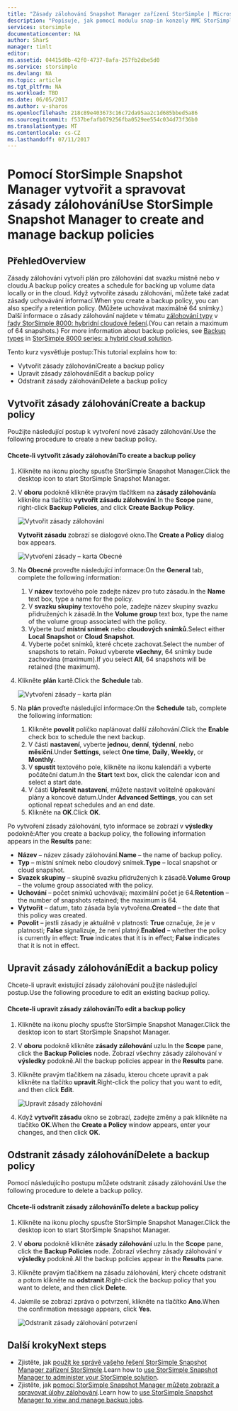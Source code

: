```yaml
---
title: "Zásady zálohování Snapshot Manager zařízení StorSimple | Microsoft Docs"
description: "Popisuje, jak pomocí modulu snap-in konzoly MMC StorSimple Snapshot Manager vytvořit a spravovat zásady zálohování, které řídí naplánovaných záloh."
services: storsimple
documentationcenter: NA
author: SharS
manager: timlt
editor: 
ms.assetid: 04415d0b-42f0-4737-8afa-257fb2dbe5d0
ms.service: storsimple
ms.devlang: NA
ms.topic: article
ms.tgt_pltfrm: NA
ms.workload: TBD
ms.date: 06/05/2017
ms.author: v-sharos
ms.openlocfilehash: 218c89e403673c16c72da95aa2c1d685bbed5a86
ms.sourcegitcommit: f537befafb079256fba0529ee554c034d73f36b0
ms.translationtype: MT
ms.contentlocale: cs-CZ
ms.lasthandoff: 07/11/2017
---
```

# <a name="use-storsimple-snapshot-manager-to-create-and-manage-backup-policies"></a><span data-ttu-id="5dd22-103">Pomocí StorSimple Snapshot Manager vytvořit a spravovat zásady zálohování</span><span class="sxs-lookup"><span data-stu-id="5dd22-103">Use StorSimple Snapshot Manager to create and manage backup policies</span></span>
## <a name="overview"></a><span data-ttu-id="5dd22-104">Přehled</span><span class="sxs-lookup"><span data-stu-id="5dd22-104">Overview</span></span>
<span data-ttu-id="5dd22-105">Zásady zálohování vytvoří plán pro zálohování dat svazku místně nebo v cloudu.</span><span class="sxs-lookup"><span data-stu-id="5dd22-105">A backup policy creates a schedule for backing up volume data locally or in the cloud.</span></span> <span data-ttu-id="5dd22-106">Když vytvoříte zásadu zálohování, můžete také zadat zásady uchovávání informací.</span><span class="sxs-lookup"><span data-stu-id="5dd22-106">When you create a backup policy, you can also specify a retention policy.</span></span> <span data-ttu-id="5dd22-107">(Můžete uchovávat maximálně 64 snímky.) Další informace o zásady zálohování najdete v tématu [zálohování typy](storsimple-what-is-snapshot-manager.md#backup-types-and-backup-policies) v [řady StorSimple 8000: hybridní cloudové řešení](storsimple-overview.md).</span><span class="sxs-lookup"><span data-stu-id="5dd22-107">(You can retain a maximum of 64 snapshots.) For more information about backup policies, see [Backup types](storsimple-what-is-snapshot-manager.md#backup-types-and-backup-policies) in [StorSimple 8000 series: a hybrid cloud solution](storsimple-overview.md).</span></span>

<span data-ttu-id="5dd22-108">Tento kurz vysvětluje postup:</span><span class="sxs-lookup"><span data-stu-id="5dd22-108">This tutorial explains how to:</span></span>

* <span data-ttu-id="5dd22-109">Vytvořit zásady zálohování</span><span class="sxs-lookup"><span data-stu-id="5dd22-109">Create a backup policy</span></span>
* <span data-ttu-id="5dd22-110">Upravit zásady zálohování</span><span class="sxs-lookup"><span data-stu-id="5dd22-110">Edit a backup policy</span></span>
* <span data-ttu-id="5dd22-111">Odstranit zásady zálohování</span><span class="sxs-lookup"><span data-stu-id="5dd22-111">Delete a backup policy</span></span>

## <a name="create-a-backup-policy"></a><span data-ttu-id="5dd22-112">Vytvořit zásady zálohování</span><span class="sxs-lookup"><span data-stu-id="5dd22-112">Create a backup policy</span></span>
<span data-ttu-id="5dd22-113">Použijte následující postup k vytvoření nové zásady zálohování.</span><span class="sxs-lookup"><span data-stu-id="5dd22-113">Use the following procedure to create a new backup policy.</span></span>

#### <a name="to-create-a-backup-policy"></a><span data-ttu-id="5dd22-114">Chcete-li vytvořit zásady zálohování</span><span class="sxs-lookup"><span data-stu-id="5dd22-114">To create a backup policy</span></span>
1. <span data-ttu-id="5dd22-115">Klikněte na ikonu plochy spusťte StorSimple Snapshot Manager.</span><span class="sxs-lookup"><span data-stu-id="5dd22-115">Click the desktop icon to start StorSimple Snapshot Manager.</span></span>
2. <span data-ttu-id="5dd22-116">V **oboru** podokně klikněte pravým tlačítkem na **zásady zálohování**a klikněte na tlačítko **vytvořit zásadu zálohování**.</span><span class="sxs-lookup"><span data-stu-id="5dd22-116">In the **Scope** pane, right-click **Backup Policies**, and click **Create Backup Policy**.</span></span>

    ![Vytvořit zásady zálohování](./media/storsimple-snapshot-manager-manage-backup-policies/HCS_SSM_Create_BU_policy.png)

    <span data-ttu-id="5dd22-118">**Vytvořit zásadu** zobrazí se dialogové okno.</span><span class="sxs-lookup"><span data-stu-id="5dd22-118">The **Create a Policy** dialog box appears.</span></span>

    ![Vytvoření zásady – karta Obecné](./media/storsimple-snapshot-manager-manage-backup-policies/HCS_SSM_Create_policy_general.png)
3. <span data-ttu-id="5dd22-120">Na **Obecné** proveďte následující informace:</span><span class="sxs-lookup"><span data-stu-id="5dd22-120">On the **General** tab, complete the following information:</span></span>

   1. <span data-ttu-id="5dd22-121">V **název** textového pole zadejte název pro tuto zásadu.</span><span class="sxs-lookup"><span data-stu-id="5dd22-121">In the **Name** text box, type a name for the policy.</span></span>
   2. <span data-ttu-id="5dd22-122">V **svazku skupiny** textového pole, zadejte název skupiny svazku přidružených k zásadě.</span><span class="sxs-lookup"><span data-stu-id="5dd22-122">In the **Volume group** text box, type the name of the volume group associated with the policy.</span></span>
   3. <span data-ttu-id="5dd22-123">Vyberte buď **místní snímek** nebo **cloudových snímků**.</span><span class="sxs-lookup"><span data-stu-id="5dd22-123">Select either **Local Snapshot** or **Cloud Snapshot**.</span></span>
   4. <span data-ttu-id="5dd22-124">Vyberte počet snímků, které chcete zachovat.</span><span class="sxs-lookup"><span data-stu-id="5dd22-124">Select the number of snapshots to retain.</span></span> <span data-ttu-id="5dd22-125">Pokud vyberete **všechny**, 64 snímky bude zachována (maximum).</span><span class="sxs-lookup"><span data-stu-id="5dd22-125">If you select **All**, 64 snapshots will be retained (the maximum).</span></span>
4. <span data-ttu-id="5dd22-126">Klikněte **plán** kartě.</span><span class="sxs-lookup"><span data-stu-id="5dd22-126">Click the **Schedule** tab.</span></span>

    ![Vytvoření zásady – karta plán](./media/storsimple-snapshot-manager-manage-backup-policies/HCS_SSM_Create_policy_schedule.png)
5. <span data-ttu-id="5dd22-128">Na **plán** proveďte následující informace:</span><span class="sxs-lookup"><span data-stu-id="5dd22-128">On the **Schedule** tab, complete the following information:</span></span>

   1. <span data-ttu-id="5dd22-129">Klikněte **povolit** políčko naplánovat další zálohování.</span><span class="sxs-lookup"><span data-stu-id="5dd22-129">Click the **Enable** check box to schedule the next backup.</span></span>
   2. <span data-ttu-id="5dd22-130">V části **nastavení**, vyberte **jednou**, **denní**, **týdenní**, nebo **měsíční**.</span><span class="sxs-lookup"><span data-stu-id="5dd22-130">Under **Settings**, select **One time**, **Daily**, **Weekly**, or **Monthly**.</span></span>
   3. <span data-ttu-id="5dd22-131">V **spustit** textového pole, klikněte na ikonu kalendáři a vyberte počáteční datum.</span><span class="sxs-lookup"><span data-stu-id="5dd22-131">In the **Start** text box, click the calendar icon and select a start date.</span></span>
   4. <span data-ttu-id="5dd22-132">V části **Upřesnit nastavení**, můžete nastavit volitelné opakování plány a koncové datum.</span><span class="sxs-lookup"><span data-stu-id="5dd22-132">Under **Advanced Settings**, you can set optional repeat schedules and an end date.</span></span>
   5. <span data-ttu-id="5dd22-133">Klikněte na **OK**.</span><span class="sxs-lookup"><span data-stu-id="5dd22-133">Click **OK**.</span></span>

<span data-ttu-id="5dd22-134">Po vytvoření zásady zálohování, tyto informace se zobrazí v **výsledky** podokně:</span><span class="sxs-lookup"><span data-stu-id="5dd22-134">After you create a backup policy, the following information appears in the **Results** pane:</span></span>

* <span data-ttu-id="5dd22-135">**Název** – název zásady zálohování.</span><span class="sxs-lookup"><span data-stu-id="5dd22-135">**Name** – the name of backup policy.</span></span>
* <span data-ttu-id="5dd22-136">**Typ** – místní snímek nebo cloudový snímek.</span><span class="sxs-lookup"><span data-stu-id="5dd22-136">**Type** – local snapshot or cloud snapshot.</span></span>
* <span data-ttu-id="5dd22-137">**Svazek skupiny** – skupině svazku přidružených k zásadě.</span><span class="sxs-lookup"><span data-stu-id="5dd22-137">**Volume Group** – the volume group associated with the policy.</span></span>
* <span data-ttu-id="5dd22-138">**Uchování** – počet snímků uchovávají; maximální počet je 64.</span><span class="sxs-lookup"><span data-stu-id="5dd22-138">**Retention** – the number of snapshots retained; the maximum is 64.</span></span>
* <span data-ttu-id="5dd22-139">**Vytvořit** – datum, tato zásada byla vytvořena.</span><span class="sxs-lookup"><span data-stu-id="5dd22-139">**Created** – the date that this policy was created.</span></span>
* <span data-ttu-id="5dd22-140">**Povolit** – jestli zásady je aktuálně v platnosti: **True** označuje, že je v platnosti; **False** signalizuje, že není platný.</span><span class="sxs-lookup"><span data-stu-id="5dd22-140">**Enabled** – whether the policy is currently in effect: **True** indicates that it is in effect; **False** indicates that it is not in effect.</span></span>

## <a name="edit-a-backup-policy"></a><span data-ttu-id="5dd22-141">Upravit zásady zálohování</span><span class="sxs-lookup"><span data-stu-id="5dd22-141">Edit a backup policy</span></span>
<span data-ttu-id="5dd22-142">Chcete-li upravit existující zásady zálohování použijte následující postup.</span><span class="sxs-lookup"><span data-stu-id="5dd22-142">Use the following procedure to edit an existing backup policy.</span></span>

#### <a name="to-edit-a-backup-policy"></a><span data-ttu-id="5dd22-143">Chcete-li upravit zásady zálohování</span><span class="sxs-lookup"><span data-stu-id="5dd22-143">To edit a backup policy</span></span>
1. <span data-ttu-id="5dd22-144">Klikněte na ikonu plochy spusťte StorSimple Snapshot Manager.</span><span class="sxs-lookup"><span data-stu-id="5dd22-144">Click the desktop icon to start StorSimple Snapshot Manager.</span></span>
2. <span data-ttu-id="5dd22-145">V **oboru** podokně klikněte **zásady zálohování** uzlu.</span><span class="sxs-lookup"><span data-stu-id="5dd22-145">In the **Scope** pane, click the **Backup Policies** node.</span></span> <span data-ttu-id="5dd22-146">Zobrazí všechny zásady zálohování v **výsledky** podokně.</span><span class="sxs-lookup"><span data-stu-id="5dd22-146">All the backup policies appear in the **Results** pane.</span></span>
3. <span data-ttu-id="5dd22-147">Klikněte pravým tlačítkem na zásadu, kterou chcete upravit a pak klikněte na tlačítko **upravit**.</span><span class="sxs-lookup"><span data-stu-id="5dd22-147">Right-click the policy that you want to edit, and then click **Edit**.</span></span>

    ![Upravit zásady zálohování](./media/storsimple-snapshot-manager-manage-backup-policies/HCS_SSM_Edit_BU_policy.png)
4. <span data-ttu-id="5dd22-149">Když **vytvořit zásadu** okno se zobrazí, zadejte změny a pak klikněte na tlačítko **OK**.</span><span class="sxs-lookup"><span data-stu-id="5dd22-149">When the **Create a Policy** window appears, enter your changes, and then click **OK**.</span></span>

## <a name="delete-a-backup-policy"></a><span data-ttu-id="5dd22-150">Odstranit zásady zálohování</span><span class="sxs-lookup"><span data-stu-id="5dd22-150">Delete a backup policy</span></span>
<span data-ttu-id="5dd22-151">Pomocí následujícího postupu můžete odstranit zásady zálohování.</span><span class="sxs-lookup"><span data-stu-id="5dd22-151">Use the following procedure to delete a backup policy.</span></span>

#### <a name="to-delete-a-backup-policy"></a><span data-ttu-id="5dd22-152">Chcete-li odstranit zásady zálohování</span><span class="sxs-lookup"><span data-stu-id="5dd22-152">To delete a backup policy</span></span>
1. <span data-ttu-id="5dd22-153">Klikněte na ikonu plochy spusťte StorSimple Snapshot Manager.</span><span class="sxs-lookup"><span data-stu-id="5dd22-153">Click the desktop icon to start StorSimple Snapshot Manager.</span></span>
2. <span data-ttu-id="5dd22-154">V **oboru** podokně klikněte **zásady zálohování** uzlu.</span><span class="sxs-lookup"><span data-stu-id="5dd22-154">In the **Scope** pane, click the **Backup Policies** node.</span></span> <span data-ttu-id="5dd22-155">Zobrazí všechny zásady zálohování v **výsledky** podokně.</span><span class="sxs-lookup"><span data-stu-id="5dd22-155">All the backup policies appear in the **Results** pane.</span></span>
3. <span data-ttu-id="5dd22-156">Klikněte pravým tlačítkem na zásadu zálohování, který chcete odstranit a potom klikněte na **odstranit**.</span><span class="sxs-lookup"><span data-stu-id="5dd22-156">Right-click the backup policy that you want to delete, and then click **Delete**.</span></span>
4. <span data-ttu-id="5dd22-157">Jakmile se zobrazí zpráva o potvrzení, klikněte na tlačítko **Ano**.</span><span class="sxs-lookup"><span data-stu-id="5dd22-157">When the confirmation message appears, click **Yes**.</span></span>

    ![Odstranit zásady zálohování potvrzení](./media/storsimple-snapshot-manager-manage-backup-policies/HCS_SSM_Delete_BU_policy.png)

## <a name="next-steps"></a><span data-ttu-id="5dd22-159">Další kroky</span><span class="sxs-lookup"><span data-stu-id="5dd22-159">Next steps</span></span>
* <span data-ttu-id="5dd22-160">Zjistěte, jak [použít ke správě vašeho řešení StorSimple Snapshot Manager zařízení StorSimple](storsimple-snapshot-manager-admin.md).</span><span class="sxs-lookup"><span data-stu-id="5dd22-160">Learn how to [use StorSimple Snapshot Manager to administer your StorSimple solution](storsimple-snapshot-manager-admin.md).</span></span>
* <span data-ttu-id="5dd22-161">Zjistěte, jak [pomocí StorSimple Snapshot Manager můžete zobrazit a spravovat úlohy zálohování](storsimple-snapshot-manager-manage-backup-jobs.md).</span><span class="sxs-lookup"><span data-stu-id="5dd22-161">Learn how to [use StorSimple Snapshot Manager to view and manage backup jobs](storsimple-snapshot-manager-manage-backup-jobs.md).</span></span>
